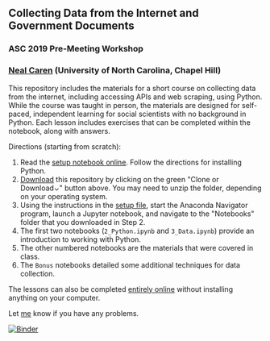 ## Collecting Data from the Internet and Government Documents
### ASC 2019 Pre-Meeting Workshop
### [Neal Caren](http://nealcaren.org) (University of North Carolina, Chapel Hill)

This repository includes the materials for a short course on collecting data from the internet, including accessing APIs and web scraping, using Python.  While the course was taught in person, the materials are designed for self-paced, independent learning for social scientists with no background in Python. Each lesson includes exercises that can be completed within the notebook, along with answers.

Directions (starting from scratch):

1. Read the [setup notebook online](https://nbviewer.jupyter.org/github/nealcaren/ScrapingData/blob/master/Notebooks/1_Setup.ipynb). Follow the directions for installing Python.
2. [Download](https://github.com/nealcaren/ScrapingData/archive/master.zip) this repository by clicking on the green "Clone or Download⌄" button above. You may need to unzip the folder, depending on your operating system.
2. Using the instructions in the [setup file](https://nbviewer.jupyter.org/github/nealcaren/ScrapingData/blob/master/Notebooks/1_Setup.ipynb), start the Anaconda Navigator program, launch a Jupyter notebook, and navigate to the "Notebooks" folder that you downloaded in Step 2.
3. The first two notebooks (`2_Python.ipynb` and `3_Data.ipynb`) provide an introduction to working with Python.
3. The other numbered notebooks are the materials that were covered in class.
4. The `Bonus` notebooks detailed some additional techniques for data collection.

The lessons can also be completed [entirely online](https://mybinder.org/v2/gh/nealcaren/scrapingdata/master?filepath=Notebooks) without installing anything on your computer.

Let [me](mailto:neal.caren@gmail.com) know if you have any problems.

[![Binder](https://mybinder.org/badge_logo.svg)](https://mybinder.org/v2/gh/nealcaren/scrapingdata/master?filepath=Notebooks)
